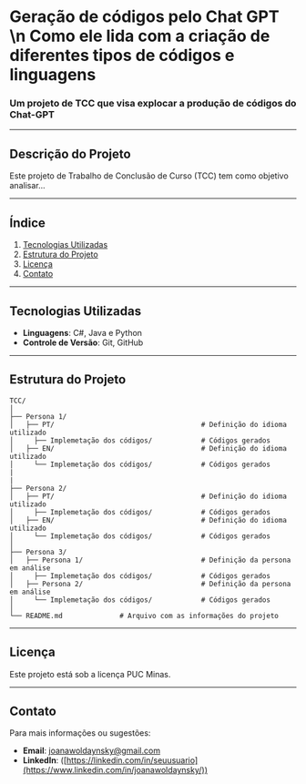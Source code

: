 # **Geração de códigos pelo Chat GPT \n Como ele lida com a criação de diferentes tipos de códigos e linguagens**

### **Um projeto de TCC que visa explocar a produção de códigos do Chat-GPT**

---

## **Descrição do Projeto**
Este projeto de Trabalho de Conclusão de Curso (TCC) tem como objetivo analisar...

---

## **Índice**
1. [Tecnologias Utilizadas](#tecnologias-utilizadas)
2. [Estrutura do Projeto](#estrutura-do-projeto)
3. [Licença](#licença)
4. [Contato](#contato)

---
## **Tecnologias Utilizadas**
- **Linguagens**: C#, Java e Python
- **Controle de Versão**: Git, GitHub

---

## **Estrutura do Projeto**
```
TCC/
│
├── Persona 1/
│   ├── PT/                                    # Definição do idioma utilizado
│     ├── Implemetação dos códigos/            # Códigos gerados
│   ├── EN/                                    # Definição do idioma utilizado
│     └── Implemetação dos códigos/            # Códigos gerados
|
|
├── Persona 2/
│   ├── PT/                                    # Definição do idioma utilizado
│     ├── Implemetação dos códigos/            # Códigos gerados
│   ├── EN/                                    # Definição do idioma utilizado
│     └── Implemetação dos códigos/            # Códigos gerados
│
├── Persona 3/
│   ├── Persona 1/                             # Definição da persona em análise
│     ├── Implemetação dos códigos/            # Códigos gerados
│   ├── Persona 2/                             # Definição da persona em análise
│     └── Implemetação dos códigos/            # Códigos gerados
│
└── README.md              # Arquivo com as informações do projeto
```

---

## **Licença**
Este projeto está sob a licença PUC Minas.

---

## **Contato**
Para mais informações ou sugestões:

- **Email**: joanawoldaynsky@gmail.com
- **LinkedIn**: ([https://linkedin.com/in/seuusuario](https://www.linkedin.com/in/joanawoldaynsky/))
